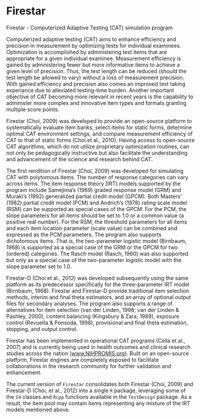 # Firestar
Firestar - Computerized Adaptive Testing (CAT) simulation program

Computerized adaptive testing (CAT) aims to enhance efficiency and precision in measurement by optimizing tests for individual examinees. Optimization is accomplished by administering test items that are appropriate for a given individual examinee. Measurement efficiency is gained by administering fewer but more informative items to achieve a given level of precision. Thus, the test length can be reduced (should the test length be allowed to vary) without a loss of measurement precision. With gained efficiency and precision also comes an improved test taking experiance due to alleviated testing-time burden. Another important objective of CAT becoming more relevant in recent years is the capability to administer more complex and innovative item types and formats granting multiple score points.

Firestar (Choi, 2009) was developed to provide an open-source platform to systematically evaluate item banks, select items for static forms, determine optimal CAT environment settings, and compare measurement efficiency of CAT to that of static forms (Choi et al., 2010). Having access to open-source CAT algorithms, which do not utilize proprietary optimization routines, can not only be pedagogically instructive but also facilitate the understanding and advancement of the science and research behind CAT.

The first rendition of Firestar (Choi, 2009) was developed for simulating CAT with polytomous items. The number of response categories can vary across items. The item response theory (IRT) models supported by the program include Samejima’s (1969) graded response model (GRM) and Muraki’s (1992) generalized partial credit model (GPCM). Both Masters’ (1982) partial credit model (PCM) and Andrich’s (1978) rating scale model (RSM) can be supported as special cases of the GPCM. For the PCM, the slope parameters for all items should be set to 1.0 or a common value (a positive real number). For the RSM, the threshold parameters for all items and each item location parameter (scale value) can be combined and expressed as the PCM parameters. The program also supports dichotomous items. That is, the two-parameter logistic model (Birnbaum, 1968) is supported as a special case of the GRM or the GPCM for two (ordered) categories. The Rasch model (Rasch, 1960) was also supported but only as a special case of the two-parameter logistic model with the slope parameter set to 1.0.

Firestar-D (Choi et al., 2012) was developed subsequently using the same platform as its predecessor specifically for the three-parameter IRT model (Birnbaum, 1968). Firestar and Firestar-D provide traditional item selection methods, interim and final theta estimators, and an array of optional output files for secondary analyses. The program also supports a range of alternatives for item selection (van der Linden, 1998; van der Linden & Pashley, 2000), content balancing (Kingsbury & Zara, 1989), exposure control (Revuelta & Ponsoda, 1998), provisional and final theta estimation, stopping, and output control.

Firestar has been implemented in operational CAT programs (Cella et al., 2007) and is currently being used in health outcomes and clinical research studies across the nation (www.NIHPROMIS.org). Built on an open-source platform, Firestar engines are completely exposed to facilitate collaborations in the research community for further validation and enhancement.

The current version of `Firestar` consolidates both Firestar (Choi, 2009) and Firestar-D (Choi, et al., 2012) into a single `R` package, leveraging some of the `S4` classes and `Rcpp` functions available in the `TestDesign` package. As a result, the item pool may contain items representing any mixture of the IRT models mentioned above.
